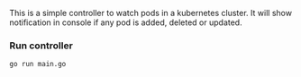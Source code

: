 This is a simple controller to watch pods in a kubernetes cluster. It will show notification in console if any pod is added, deleted or updated.

### Run controller
```
go run main.go
```
